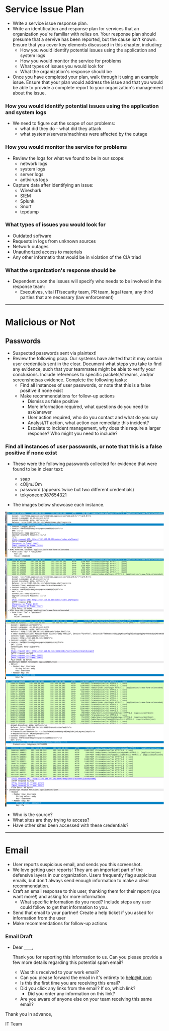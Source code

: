 # Service Issue Plan
* Write a service issue response plan.
* Write an identification and response plan for services that an organization you're familiar with relies on. Your response plan should presume that a servive has been reported, but the cause isn't known. Ensure that you cover key elements discussed in this chapter, including:
  * How you would identify potential issues using the application and system logs
  * How you would monitor the service for problems
  * What types of issues you would look for
  * What the organization's response should be
* Once you have completed your plan, walk through it using an example issue. Ensure that your plan would address the issue and that you would be able to provide a complete report to your organization's management about the issue.

### How you would identify potential issues using the application and system logs
* We need to figure out the scope of our problems:
  * what did they do - what did they attack
  * what systems/servers/machines were affected by the outage

### How you would monitor the service for problems
* Review the logs for what we found to be in our scope:
  * network logs
  * system logs 
  * server logs 
  * antivirus logs 
* Capture data after identifying an issue:
  * Wireshark
  * SIEM
  * Splunk
  * Snort
  * tcpdump

### What types of issues you would look for
* Outdated software 
* Requests in logs from unknown sources 
* Network outages 
* Unauthorized access to materials 
* Any other informatio that would be in violation of the CIA triad


### What the organization's response should be
* Dependent upon the issues will specify who needs to be involved in the response team:
  * Executives, vital IT/security team, PR team, legal team, any third parties that are necessary (law enforcement)


---------------------------------------------------------

# Malicious or Not

## Passwords
* Suspected passwords sent via plaintext!
* Review the following pcap. Our systems have alerted that it may contain user credentials sent in the clear. Document what steps you take to find any evidence, such that your teammates might be able to verify your conclusions. Include references to specific packets/streams, and/or screenshotsas evidence. Complete the following tasks:
  * Find all instances of user passwords, or note that this is a false positive if none exist
  * Make recommendations for follow-up actions
    * Dismiss as false positive
    * More information required, what questions do you need to ask/answer
    * User action required, who do you contact and what do you say
    * Analyst/IT action, what action can remediate this incident?
    * Escalate to incident management, why does this require a larger response? Who might you need to include?

### Find all instances of user passwords, or note that this is a false positive if none exist
* These were the following passwords collected for evidence that were found to be in clear text:
  * ssap
  * cOljmJOm
  * password (appears twice but two different credentials)
  * tokyoneon:987654321

* The images below showcase each instance.

<img src="pass_1.png" alt="This is 1/5 passwords.">

<img src="pass_2.png" alt="This is 2/5 passwords.">

<img src="pass_3.png" alt="This is 3/5 passwords.">

<img src="pass_4.png" alt="This is 4/5 passwords.">

<img src="pass_5.png" alt="This is 5/5 passwords.">

* Who is the source?
* What sites are they trying to access?
* Have other sites been accessed with these credentials?


---------------------------------------------------------
# Email
* User reports suspicious email, and sends you this screenshot.
* We love getting user reports! They are an important part of the defensive layers in our organization. Users frequently flag suspicious emails, but don't always send enough information to make a clear recommendation.
* Craft an email response to this user, thanking them for their report (you want more!) and asking for more information.
  * What specific information do you need? Include steps any user could follow to get that information to you.
* Send that email to your partner! Create a help ticket if you asked for information from the user
* Make recommendations for follow-up actions

### Email Draft
* Dear ____,
    
    Thank you for reporting this information to us. Can you please provide a few more details regarding this potential spam email?
    * Was this received to your work email?
    * Can you please forward the email in it's entirety to help@it.com
    * Is this the first time you are receiving this email?
    * Did you click any links from the email? If so, which link?
      * Did you enter any information on this link?
    * Are you aware of anyone else on your team receiving this same email?

Thank you in advance,

IT Team


